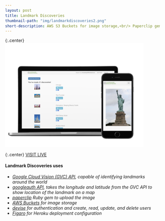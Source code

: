 ```yaml
---
layout: post
title: Landmark Discoveries
thumbnail-path: "img/landmarkdiscoveries2.png"
short-description: AWS S3 Buckets for image storage,<br/> Paperclip gem for image upload,<br/> Google Vision API for landmark identification.<br/> Built on Rails.
---
```


{:.center}
<img src="/img/landmarkdiscoveries2.png" alt="Landmark Discoveries" style="width: 450px;"/>

{:.center}
[VISIT LIVE](https://landmark-discoveries.herokuapp.com/users/sign_up)

#### Landmark Discoveries uses

* _[Google Cloud Vision (GVC) API](https://cloud.google.com/vision/docs/), capable of identifying landmarks
  around the world_
* _[googleauth API](https://developers.google.com/maps/documentation/maps-static/intro), takes the longitude and latitude from the GVC API to show
  location of the landmark on a map_
* _[paperclip](https://github.com/thoughtbot/paperclip) Ruby gem to upload the image_
* _[AWS Buckets](https://aws.amazon.com/sdk-for-ruby/) for image storage_
* _[devise](https://github.com/plataformatec/devise) for authentication and create, read, update, and delete users_
* _[Figaro](https://github.com/laserlemon/figaro) for Heroku deployment configuration_
